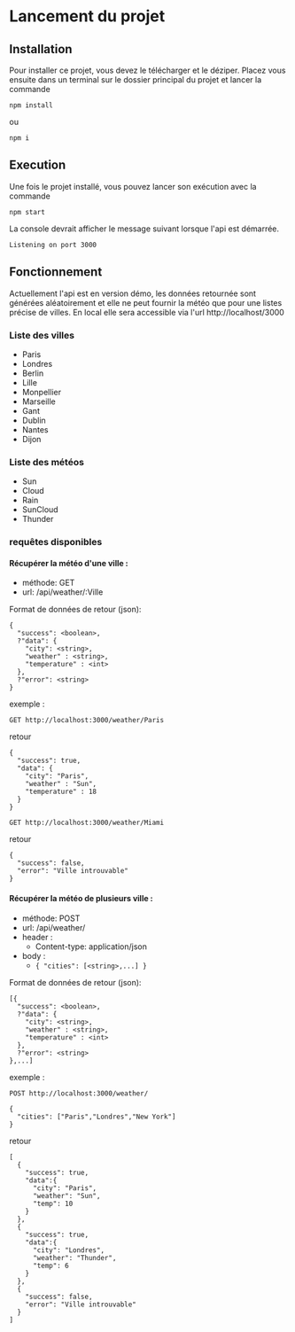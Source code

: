 # Lancement du projet
## Installation

Pour installer ce projet, vous devez le télécharger et le déziper.
Placez vous ensuite dans un terminal sur le dossier principal du projet et lancer la commande 
```
npm install
```
ou
```
npm i
```

## Execution
Une fois le projet installé, vous pouvez lancer son exécution avec la commande
```
npm start
```

La console devrait afficher le message suivant lorsque l'api est démarrée.
```
Listening on port 3000
```

## Fonctionnement
Actuellement l'api est en version démo, les données retournée sont générées aléatoirement et elle ne peut fournir la météo que pour une listes précise de villes.
En local elle sera accessible via l'url http://localhost/3000

### Liste des villes
- Paris
- Londres
- Berlin
- Lille
- Monpellier
- Marseille
- Gant
- Dublin
- Nantes
- Dijon

### Liste des météos
- Sun
- Cloud
- Rain
- SunCloud
- Thunder

### requêtes disponibles

#### Récupérer la météo d'une ville :

- méthode: GET
- url: /api/weather/:Ville

Format de données de retour (json):

```
{
  "success": <boolean>,
  ?"data": {
    "city": <string>,
    "weather" : <string>,
    "temperature" : <int>
  },
  ?"error": <string>
}
```

exemple :
```
GET http://localhost:3000/weather/Paris
```
retour
```
{
  "success": true,
  "data": {
    "city": "Paris",
    "weather" : "Sun",
    "temperature" : 18
  }
}
```

```
GET http://localhost:3000/weather/Miami
```
retour
```
{
  "success": false,
  "error": "Ville introuvable"
}
```

#### Récupérer la météo de plusieurs ville :

- méthode: POST
- url: /api/weather/<Ville>
- header :
  - Content-type: application/json
- body : 
  - ```{ "cities": [<string>,...] }```
  

Format de données de retour (json):

```
[{
  "success": <boolean>,
  ?"data": {
    "city": <string>,
    "weather" : <string>,
    "temperature" : <int>
  },
  ?"error": <string>
},...]
```

exemple :
```
POST http://localhost:3000/weather/

{
  "cities": ["Paris","Londres","New York"]
} 
```
retour
```
[
  {
    "success": true,
    "data":{
      "city": "Paris",
      "weather": "Sun",
      "temp": 10
    }
  },
  {
    "success": true,
    "data":{
      "city": "Londres",
      "weather": "Thunder",
      "temp": 6
    }
  },
  {
    "success": false,
    "error": "Ville introuvable"
  }
]
```

